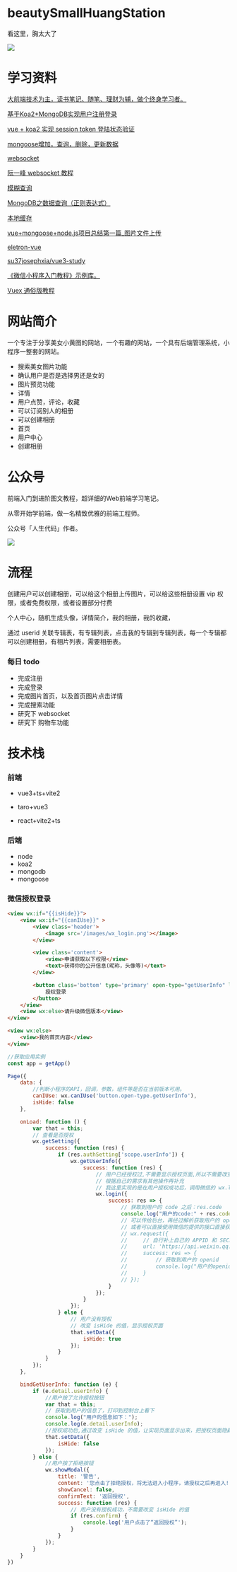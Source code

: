 # beautySmallHuangStation

看这里，胸太大了

![](https://lh3.googleusercontent.com/proxy/g3UarglUxpOovTXAA6eUfJxPYG2hQ8Kw4nUp16mkuQ3mpINipYv-2PXT1HWRvoVphhMfeo1R0VqJz-oWZnhdsQn9royFtPUgaums)

# 学习资料

[大前端技术为主，读书笔记、随笔、理财为辅，做个终身学习者。](https://github.com/biaochenxuying/blog)

[基于Koa2+MongoDB实现用户注册登录](https://www.jianshu.com/p/f5dae33a1e1e)

[vue + koa2 实现 session token 登陆状态验证](https://segmentfault.com/a/1190000020231569)

[mongoose增加，查询，删除，更新数据](https://blog.csdn.net/weixin_42235173/article/details/90762674)

[websocket](https://developer.mozilla.org/zh-CN/docs/Web/API/WebSocket)

[阮一峰 websocket 教程](http://www.ruanyifeng.com/blog/2017/05/websocket.html)

[模糊查询](https://blog.csdn.net/weixin_40679158/article/details/100212953?utm_medium=distribute.pc_relevant.none-task-blog-2%7Edefault%7EBlogCommendFromMachineLearnPai2%7Edefault-3.control&dist_request_id=1331302.7649.16182772109501375&depth_1-utm_source=distribute.pc_relevant.none-task-blog-2%7Edefault%7EBlogCommendFromMachineLearnPai2%7Edefault-3.control)

[MongoDB之数据查询（正则表达式）](https://blog.csdn.net/cuishan5183/article/details/100403446?utm_medium=distribute.pc_relevant.none-task-blog-2%7Edefault%7EBlogCommendFromMachineLearnPai2%7Edefault-1.control&dist_request_id=1331302.7649.16182772109501375&depth_1-utm_source=distribute.pc_relevant.none-task-blog-2%7Edefault%7EBlogCommendFromMachineLearnPai2%7Edefault-1.control)

[本地缓存](https://github.com/2ue/local-storage-js)

[vue+mongoose+node.js项目总结第一篇_图片文件上传](https://www.cnblogs.com/xxm980617/p/11451767.html)

[eletron-vue](https://blog.csdn.net/chenqk_123/article/details/108595966)

[su37josephxia/vue3-study](https://github.com/su37josephxia/vue3-study)

[《微信小程序入门教程》示例库。](https://github.com/ruanyf/wechat-miniprogram-demos)

[Vuex 通俗版教程](https://yeaseonzhang.github.io/2017/03/16/Vuex-%E9%80%9A%E4%BF%97%E7%89%88/)

# 网站简介

一个专注于分享美女小黄图的网站，一个有趣的网站，一个具有后端管理系统，小程序一整套的网站。

- 搜索美女图片功能 
- 确认用户是否是选择男还是女的 
- 图片预览功能 
- 详情 
- 用户点赞，评论，收藏 
- 可以订阅别人的相册 
- 可以创建相册 
- 首页
- 用户中心
- 创建相册

# 公众号

前端入门到进阶图文教程，超详细的Web前端学习笔记。

从零开始学前端，做一名精致优雅的前端工程师。

公众号「人生代码」作者。

![](https://camo.githubusercontent.com/215ea29737f97baab415cea7681726abb0508bad8b3f228e9fd18d0bf8e29405/68747470733a2f2f706963332e7a68696d672e636f6d2f76322d61333737366636646162646638326232386533366138656333386232636533335f622e6a7067)

# 流程

创建用户可以创建相册，可以给这个相册上传图片，可以给这些相册设置 vip 权限，或者免费权限，或者设置部分付费

个人中心，随机生成头像，详情简介，我的相册，我的收藏，

通过 userid 关联专辑表，有专辑列表，点击我的专辑到专辑列表，每一个专辑都可以创建相册，有相片列表，需要相册表。



### 每日 todo

- 完成注册
- 完成登录
- 完成图片首页，以及首页图片点击详情
- 完成搜索功能
- 研究下 websocket
- 研究下 购物车功能


# 技术栈

### 前端

- vue3+ts+vite2

- taro+vue3

- react+vite2+ts

### 后端

- node
- koa2
- mongodb
- mongoose

### 微信授权登录

```html
<view wx:if="{{isHide}}">
    <view wx:if="{{canIUse}}" >
        <view class='header'>
            <image src='/images/wx_login.png'></image>
        </view>

        <view class='content'>
            <view>申请获取以下权限</view>
            <text>获得你的公开信息(昵称，头像等)</text>
        </view>

        <button class='bottom' type='primary' open-type="getUserInfo" lang="zh_CN" bindgetuserinfo="bindGetUserInfo">
            授权登录
        </button>
    </view>
    <view wx:else>请升级微信版本</view>
</view>

<view wx:else>
    <view>我的首页内容</view>
</view>
```

```js
//获取应用实例
const app = getApp()

Page({
    data: {
        //判断小程序的API，回调，参数，组件等是否在当前版本可用。
        canIUse: wx.canIUse('button.open-type.getUserInfo'),
        isHide: false
    },

    onLoad: function () {
        var that = this;
        // 查看是否授权
        wx.getSetting({
            success: function (res) {
                if (res.authSetting['scope.userInfo']) {
                    wx.getUserInfo({
                        success: function (res) {
                            // 用户已经授权过,不需要显示授权页面,所以不需要改变 isHide 的值
                            // 根据自己的需求有其他操作再补充
                            // 我这里实现的是在用户授权成功后，调用微信的 wx.login 接口，从而获取code
                            wx.login({
                                success: res => {
                                    // 获取到用户的 code 之后：res.code
                                    console.log("用户的code:" + res.code);
                                    // 可以传给后台，再经过解析获取用户的 openid
                                    // 或者可以直接使用微信的提供的接口直接获取 openid ，方法如下：
                                    // wx.request({
                                    //     // 自行补上自己的 APPID 和 SECRET
                                    //     url: 'https://api.weixin.qq.com/sns/jscode2session?appid=自己的APPID&secret=自己的SECRET&js_code=' + res.code + '&grant_type=authorization_code',
                                    //     success: res => {
                                    //         // 获取到用户的 openid
                                    //         console.log("用户的openid:" + res.data.openid);
                                    //     }
                                    // });
                                }
                            });
                        }
                    });
                } else {
                    // 用户没有授权
                    // 改变 isHide 的值，显示授权页面
                    that.setData({
                        isHide: true
                    });
                }
            }
        });
    },

    bindGetUserInfo: function (e) {
        if (e.detail.userInfo) {
            //用户按了允许授权按钮
            var that = this;
            // 获取到用户的信息了，打印到控制台上看下
            console.log("用户的信息如下：");
            console.log(e.detail.userInfo);
            //授权成功后,通过改变 isHide 的值，让实现页面显示出来，把授权页面隐藏起来
            that.setData({
                isHide: false
            });
        } else {
            //用户按了拒绝按钮
            wx.showModal({
                title: '警告',
                content: '您点击了拒绝授权，将无法进入小程序，请授权之后再进入!!!',
                showCancel: false,
                confirmText: '返回授权',
                success: function (res) {
                    // 用户没有授权成功，不需要改变 isHide 的值
                    if (res.confirm) {
                        console.log('用户点击了“返回授权”');
                    }
                }
            });
        }
    }
})
```
